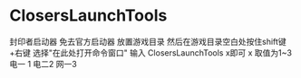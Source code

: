 # ClosersLaunchTools
封印者启动器 免去官方启动器 放置游戏目录
然后在游戏目录空白处按住shift键+右键 选择"在此处打开命令窗口"
输入
ClosersLaunchTools x即可
x 取值为1~3  电一 1 电二2 网一3
